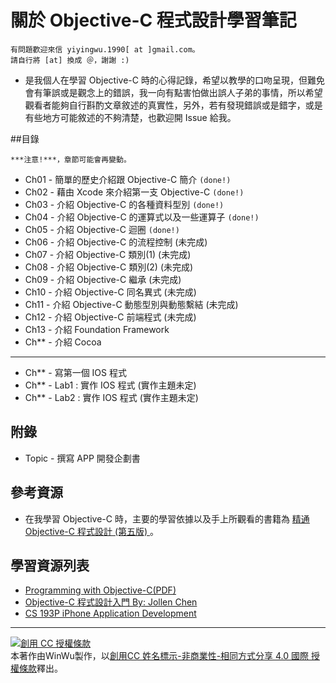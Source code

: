 # 關於 Objective-C 程式設計學習筆記

```
有問題歡迎來信 yiyingwu.1990[ at ]gmail.com。
請自行將 [at] 換成 ＠，謝謝 :)
```

* 是我個人在學習 Objective-C 時的心得記錄，希望以教學的口吻呈現，但難免會有筆誤或是觀念上的錯誤，我一向有點害怕做出誤人子弟的事情，所以希望觀看者能夠自行斟酌文章敘述的真實性，另外，若有發現錯誤或是錯字，或是有些地方可能敘述的不夠清楚，也歡迎開 Issue 給我。


##目錄

```
***注意!***，章節可能會再變動。
```

* Ch01 - 簡單的歷史介紹跟 Objective-C 簡介 `(done!)`
* Ch02 - 藉由 Xcode 來介紹第一支 Objective-C  `(done!)`
* Ch03 - 介紹 Objective-C 的各種資料型別 `(done!)`
* Ch04 - 介紹 Objective-C 的運算式以及一些運算子 `(done!)`
* Ch05 - 介紹 Objective-C 迴圈  `(done!)`
* Ch06 - 介紹 Objective-C 的流程控制 (未完成)
* Ch07 - 介紹 Objective-C 類別(1) (未完成)	
* Ch08 - 介紹 Objective-C 類別(2) (未完成)
* Ch09 - 介紹 Objective-C 繼承 (未完成)
* Ch10 - 介紹 Objective-C 同名異式 (未完成)
* Ch11 - 介紹 Objective-C 動態型別與動態繫結  (未完成)
* Ch12 - 介紹 Objective-C 前端程式 (未完成)
* Ch13 - 介紹 Foundation Framework
* Ch** - 介紹 Cocoa

---

* Ch** - 寫第一個 IOS 程式
* Ch** - Lab1 : 實作 IOS 程式 (實作主題未定)
* Ch** - Lab2 : 實作 IOS 程式 (實作主題未定)

## 附錄
* Topic - 撰寫 APP 開發企劃書
<!--* Auto Layout Topic - (未定)-->


## 參考資源
* 在我學習 Objective-C 時，主要的學習依據以及手上所觀看的書籍為 [精通 Objective-C 程式設計 (第五版)
](http://www.books.com.tw/products/0010574124)。


## 學習資源列表
* [Programming with Objective-C(PDF)](https://developer.apple.com/library/mac/documentation/Cocoa/Conceptual/ProgrammingWithObjectiveC/ProgrammingWithObjectiveC.pdf)
* [Objective-C 程式設計入門 By: Jollen Chen](http://www.mokoversity.com/course/ios/objective-c-overview)
* [CS 193P iPhone Application Development](http://www.stanford.edu/class/cs193p/cgi-bin/drupal/)

---

<a rel="license" href="http://creativecommons.org/licenses/by-nc-sa/4.0/"><img alt="創用 CC 授權條款" style="border-width:0" src="http://i.creativecommons.org/l/by-nc-sa/4.0/88x31.png" /></a><br />本著作由<span xmlns:cc="http://creativecommons.org/ns#" property="cc:attributionName">WinWu</span>製作，以<a rel="license" href="http://creativecommons.org/licenses/by-nc-sa/4.0/">創用CC 姓名標示-非商業性-相同方式分享 4.0 國際 授權條款</a>釋出。